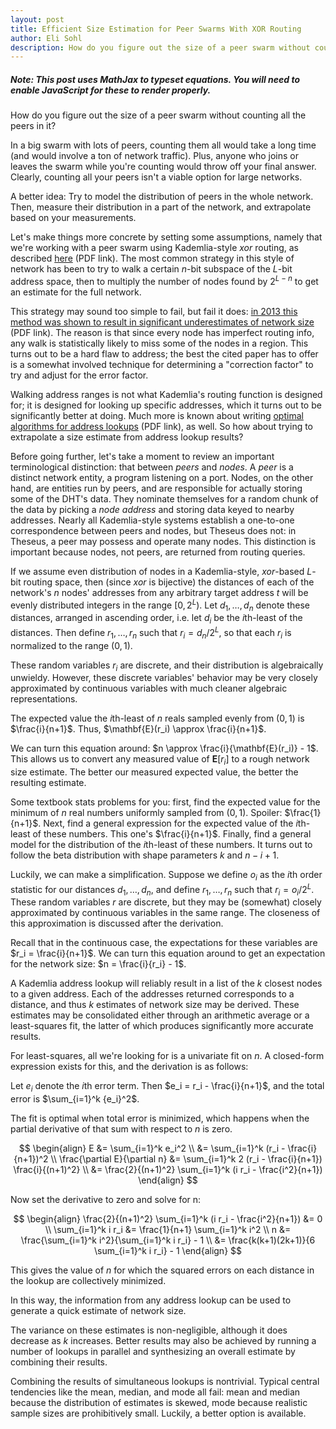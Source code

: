 ```yaml
---
layout: post
title: Efficient Size Estimation for Peer Swarms With XOR Routing
author: Eli Sohl
description: How do you figure out the size of a peer swarm without counting all the peers in it?
---
```



<h5 id="noscript_notice">Note: This post uses MathJax to typeset equations. You will need to enable JavaScript for these to render properly.</h5>
<script src="/sohliloquies/assets/js/noscriptnoticer.js"></script>

How do you figure out the size of a peer swarm without counting all the peers in it?

In a big swarm with lots of peers, counting them all would take a long time (and would involve a ton of network traffic). Plus, anyone who joins or leaves the swarm while you're counting would throw off your final answer. Clearly, counting all your peers isn't a viable option for large networks.

A better idea: Try to model the distribution of peers in the whole network. Then, measure their distribution in a part of the network, and extrapolate based on your measurements.

Let's make things more concrete by setting some assumptions, namely that we're working with a peer swarm using Kademlia-style $xor$ routing, as described [here](http://www.scs.stanford.edu/~dm/home/papers/kpos.pdf) (PDF link). The most common strategy in this style of network has been to try to walk a certain $n$-bit subspace of the $L$-bit address space, then to multiply the number of nodes found by $2^{L-n}$ to get an estimate for the full network.

This strategy may sound too simple to fail, but fail it does: [in 2013 this method was shown to result in significant underestimates of network size](https://www.cs.helsinki.fi/u/lxwang/publications/P2P2013_13.pdf) (PDF link). The reason is that since every node has imperfect routing info, any walk is statistically likely to miss some of the nodes in a region. This turns out to be a hard flaw to address; the best the cited paper has to offer is a somewhat involved technique for determining a "correction factor" to try and adjust for the error factor.

Walking address ranges is not what Kademlia's routing function is designed for; it is designed for looking up specific addresses, which it turns out to be significantly better at doing. Much more is known about writing [optimal algorithms for address lookups](https://gnunet.org/sites/default/files/SKademlia2007.pdf) (PDF link), as well. So how about trying to extrapolate a size estimate from address lookup results?

Before going further, let's take a moment to review an important terminological distinction: that between _peers_ and _nodes_. A _peer_ is a distinct network entity, a program listening on a port. Nodes, on the other hand, are entities run by peers, and are responsible for actually storing some of the DHT's data. They nominate themselves for a random chunk of the data by picking a _node address_ and storing data keyed to nearby addresses. Nearly all Kademlia-style systems establish a one-to-one correspondence between peers and nodes, but Theseus does not: in Theseus, a peer may possess and operate many nodes. This distinction is important because nodes, not peers, are returned from routing queries.

If we assume even distribution of nodes in a Kademlia-style, $xor$-based $L$-bit routing space, then (since $xor$ is bijective) the distances of each of the network's $n$ nodes' addresses from any arbitrary target address $t$ will be evenly distributed integers in the range $[0, 2^L)$. Let $d_1, \ldots, d_n$ denote these distances, arranged in ascending order, i.e. let $d_i$ be the $i$th-least of the distances. Then define $r_1, \ldots, r_n$ such that $r_i = d_n / 2^L$, so that each $r_i$ is normalized to the range $(0, 1)$.

These random variables $r_i$ are discrete, and their distribution is algebraically unwieldy. However, these discrete variables' behavior may be very closely approximated by continuous variables with much cleaner algebraic representations.

The expected value the $i$th-least of $n$ reals sampled evenly from $(0, 1)$ is $\frac{i}{n+1}$. Thus, $\mathbf{E}(r_i) \approx \frac{i}{n+1}$.

We can turn this equation around: $n \approx \frac{i}{\mathbf{E}(r_i)} - 1$. This allows us to convert any measured value of $\mathbf{E}[r_i]$ to a rough network size estimate. The better our measured expected value, the better the resulting estimate.







Some textbook stats problems for you: first, find the expected value for the minimum of $n$ real numbers uniformly sampled from $(0, 1)$. Spoiler: $\frac{1}{n+1}$. Next, find a general expression for the expected value of the $i$th-least of these numbers. This one's $\frac{i}{n+1}$. Finally, find a general model for the distribution of the $i$th-least of these numbers. It turns out to follow the beta distribution with shape parameters $k$ and $n-i+1$.












Luckily, we can make a simplification. Suppose we define $o_i$ as the $i$th order statistic for our distances $d_1, \ldots, d_n$, and define $r_1, \ldots, r_n$ such that $r_i = o_i / 2^L$. These random variables $r$ are discrete, but they may be (somewhat) closely approximated by continuous variables in the same range. The closeness of this approximation is discussed after the derivation.

Recall that in the continuous case, the expectations for these variables are $r_i = \frac{i}{n+1}$. We can turn this equation around to get an expectation for the network size: $n = \frac{i}{r_i} - 1$.

A Kademlia address lookup will reliably result in a list of the $k$ closest nodes to a given address. Each of the addresses returned corresponds to a distance, and thus $k$ estimates of network size may be derived. These estimates may be consolidated either through an arithmetic average or a least-squares fit, the latter of which produces significantly more accurate results.

For least-squares, all we're looking for is a univariate fit on $n$. A closed-form expression exists for this, and the derivation is as follows:

Let $e_i$ denote the $i$th error term. Then $e_i = r_i - \frac{i}{n+1}$, and the total error is $\sum_{i=1}^k {e_i}^2$.

The fit is optimal when total error is minimized, which happens when the partial derivative of that sum with respect to $n$ is zero.

$$
\begin{align}
E &= \sum_{i=1}^k e_i^2 \\
&= \sum_{i=1}^k (r_i - \frac{i}{n+1})^2 \\
\frac{\partial E}{\partial n} &= \sum_{i=1}^k 2 (r_i - \frac{i}{n+1}) \frac{i}{(n+1)^2} \\
&= \frac{2}{(n+1)^2} \sum_{i=1}^k (i r_i - \frac{i^2}{n+1})
\end{align}
$$

Now set the derivative to zero and solve for n:

$$
\begin{align}
\frac{2}{(n+1)^2} \sum_{i=1}^k (i r_i - \frac{i^2}{n+1}) &= 0 \\
\sum_{i=1}^k i r_i &= \frac{1}{n+1} \sum_{i=1}^k i^2 \\
n &= \frac{\sum_{i=1}^k i^2}{\sum_{i=1}^k i r_i} - 1 \\
&= \frac{k(k+1)(2k+1)}{6 \sum_{i=1}^k i r_i} - 1
\end{align}
$$

This gives the value of $n$ for which the squared errors on each distance in the lookup are collectively minimized.

In this way, the information from any address lookup can be used to generate a quick estimate of network size.

The variance on these estimates is non-negligible, although it does decrease as $k$ increases. Better results may also be achieved by running a number of lookups in parallel and synthesizing an overall estimate by combining their results.

Combining the results of simultaneous lookups is nontrivial. Typical central tendencies like the mean, median, and mode all fail: mean and median because the distribution of estimates is skewed, mode because realistic sample sizes are prohibitively small. Luckily, a better option is available.
